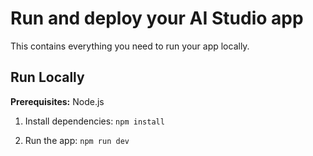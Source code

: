 # Run and deploy your AI Studio app

This contains everything you need to run your app locally.

## Run Locally

**Prerequisites:**  Node.js


1. Install dependencies:
   `npm install`


2. Run the app:
   `npm run dev`
